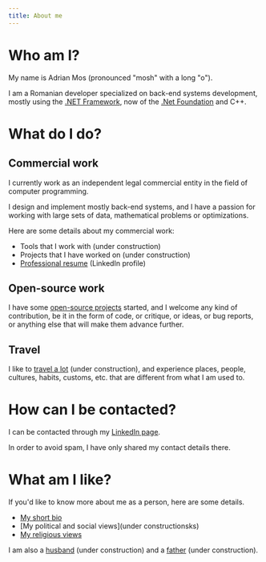 ```yaml
---
title: About me
---
```


# Who am I?

My name is Adrian Mos (pronounced "mosh" with a long "o").

I am a Romanian developer specialized on back-end systems development, mostly using the
[.NET Framework](https://www.microsoft.com/net), now of the
[.Net Foundation](https://dotnetfoundation.org/) and C++.

# What do I do?

## Commercial work

I currently work as an independent legal commercial entity in the field of computer
programming.

I design and implement mostly back-end systems, and I have a passion for working with
large sets of data, mathematical problems or optimizations.

Here are some details about my commercial work:

- Tools that I work with (under construction)
- Projects that I have worked on (under construction)
- [Professional resume](https://www.linkedin.com/in/adrian-mos-66530856/) (LinkedIn profile)

## Open-source work

I have some [open-source projects](opensourceprojects) started, and I welcome any kind
of contribution, be it in the form of code, or critique, or ideas, or bug reports, or
anything else that will make them advance further.

## Travel

I like to [travel a lot]() (under construction), and experience places, people, cultures, habits, customs, etc.
that are different from what I am used to.

# How can I be contacted?

I can be contacted through my
[LinkedIn page](https://www.linkedin.com/in/adrian-mos-66530856/).

In order to avoid spam, I have only shared my contact details there.

# What am I like?

If you'd like to know more about me as a person, here are some details.

- [My short bio](bio)
- [My political and social views](under constructionsks)
- [My religious views](religiousviews)

I am also a [husband]() (under construction) and a [father]() (under construction).